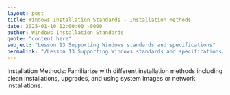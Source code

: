 ```yaml
---
layout: post
title: Windows Installation Standards - Installation Methods
date: 2025-01-10 12:00:00 -0000
author: Windows Installation Standards
quote: "content here"
subject: "Lesson 13 Supporting Windows standards and specifications"
permalink: "/Lesson 13 Supporting Windows standards and specifications/Windows Installation Standards/Windows Installation Standards - Installation Methods"
---
```


Installation Methods: Familiarize with different installation methods including clean installations, upgrades, and using system images or network installations.
